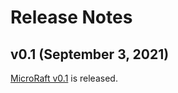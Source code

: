 # Release Notes

## v0.1 (September 3, 2021)

[MicroRaft v0.1](https://github.com/MicroRaft/MicroRaft/releases/tag/v0.1) is released.


